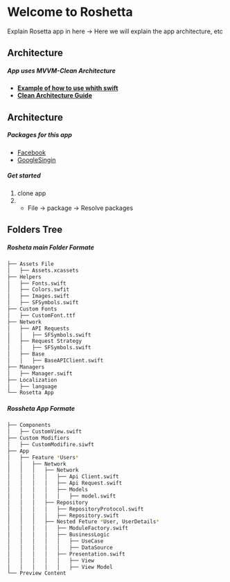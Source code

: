# Welcome to Roshetta
Explain Rosetta app in here -> Here we will explain the app architecture, etc

## Architecture
##### App uses MVVM-Clean Architecture 
- **[Example of how to use whith swift](https://tech.olx.com/clean-architecture-and-mvvm-on-ios-c9d167d9f5b3)**
- **[Clean Architecture Guide](https://betterprogramming.pub/the-clean-architecture-beginners-guide-e4b7058c1165)**

## Architecture
##### Packages for this app
- [Facebook](https://github.com/facebook/facebook-ios-sdk)
- [GoogleSingin](https://github.com/google/GoogleSignIn-iOS)
##### Get started 
1. clone app
2. - File -> package -> Resolve packages
## Folders Tree

##### Rosheta main Folder Formate
```bash
├── Assets File
│   ├── Assets.xcassets
├── Helpers
│   ├── Fonts.swift
│   ├── Colors.swfit
│   ├── Images.swift
│   ├── SFSymbols.swift
├── Custom Fonts
│   ├── CustomFont.ttf
├── Network
│   ├── API Requests
│   │	├── SFSymbols.swift
│   ├── Request Strategy
│   │	├── SFSymbols.swift
│   ├── Base
│   │	├── BaseAPIClient.swift
├── Managers
│ 	├── Manager.swift
├── Localization
│ 	├── language
└── Rosetta App
```
##### Rossheta App Formate
```bash
├── Components
│   ├── CustomView.swift
├── Custom Modifiers
│   ├── CustomModifire.siwft
├── App
│   ├── Feature *Users*
│   │	├── Network
│   │	│	├── Network
│   │	│	│ 	├── Api Client.swift
│   │	│	│ 	├── Api Request.swift
│   │	│	│ 	├── Models
│   │	│	│ 	│	├── model.swift
│   │	│	├── Repository
│   │	│	│ 	├── RepositoryProtocol.swift
│   │	│	│ 	├── Repository.swift
│   │	│	├── Nested Feture *User, UserDetails*
│   │	│	│ 	├── ModuleFactory.swift
│   │	│	│ 	├── BusinessLogic
│   │	│	│   │ 	├── UseCase
│   │	│	│   │ 	├── DataSource
│   │	│	│ 	├── Presentation.swift
│   │	│	│   │ 	├── View
│   │	│	│   │ 	├── View Model
└── Preview Content
```
